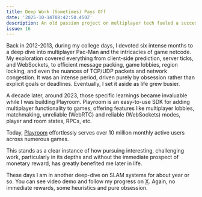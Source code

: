 ```yaml
---
title: Deep Work (Sometimes) Pays Off
date: '2025-10-14T08:42:50.450Z'
description: An old passion project on multiplayer tech fueled a successful product ten years later.
issue: 16
---
```


<!-- Back in 2012-2013, when i was in college, i spent six whole months doing deep-dive on making a multiplayer pacman, but also on multiplayer tech itself. Going from client-side prediction, server ticks, websockets, efficient message packing, game lobbies and region locking players to closest server, even down to tcp/udp packets and network congestions etc. It was intense. There was no explicit goal or deadlines just pure obsession. I eventually gave up and life became busier.

But those specific learnings helped a lot when I was writing Playroom in 2023, about a decade later. Playroom is an easy-to-use SDK for adding multiplayer to your games and comes with multiplayer lobby, matchmaking, unreliable (webrtc) and reliable (websockets) mode, etc.

Playroom now serves 10M+ MAUs across many games effortlessly.

This is just one firm instance of how doing interesting hard things for no immediate monetary rewards has benefitted me later. -->

Back in 2012-2013, during my college days, I devoted six intense months to a deep dive into multiplayer Pac-Man and the intricacies of game netcode. My exploration covered everything from client-side prediction, server ticks, and WebSockets, to efficient message packing, game lobbies, region locking, and even the nuances of TCP/UDP packets and network congestion. It was an intense period, driven purely by obsession rather than explicit goals or deadlines. Eventually, I set it aside as life grew busier.

A decade later, around 2023, those specific learnings became invaluable while I was building Playroom. Playroom is an easy-to-use SDK for adding multiplayer functionality to games, offering features like multiplayer lobbies, matchmaking, unreliable (WebRTC) and reliable (WebSockets) modes, player and room states, RPCs, etc.

Today, [Playroom](https://docs.joinplayroom.com) effortlessly serves over 10 million monthly active users across numerous games.

This stands as a clear instance of how pursuing interesting, challenging work, particularly in its depths and without the immediate prospect of monetary reward, has greatly benefited me later in life.

These days I am in another deep-dive on SLAM systems for about year or so. You can see video demo and follow my progress on [X](https://x.com/_asadmemon/status/1977737626951041225). Again, no immediate rewards, some heuristics and pure obsession.